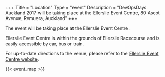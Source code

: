 +++
Title = "Location"
Type = "event"
Description = "DevOpsDays Auckland 2017 will be taking place at the Ellerslie Event Centre, 80 Ascot Avenue, Remuera, Auckland"
+++

The event will be taking place at the Ellerslie Event Centre. 

Ellerslie Event Centre is within the grounds of Ellerslie Racecourse and is easily accessible by car, bus or train.

For up-to-date directions to the venue, please refer to the [Ellerslie Event Centre website](http://www.eventcentre.ellerslie.co.nz/getting-to-ellerslie-event-centre).

<!-- Uncomment this only if you have set the coordinates for your location in the config yaml. Get Latitude and Longitude of a Point: http://itouchmap.com/latlong.html -->
{{< event_map >}}
